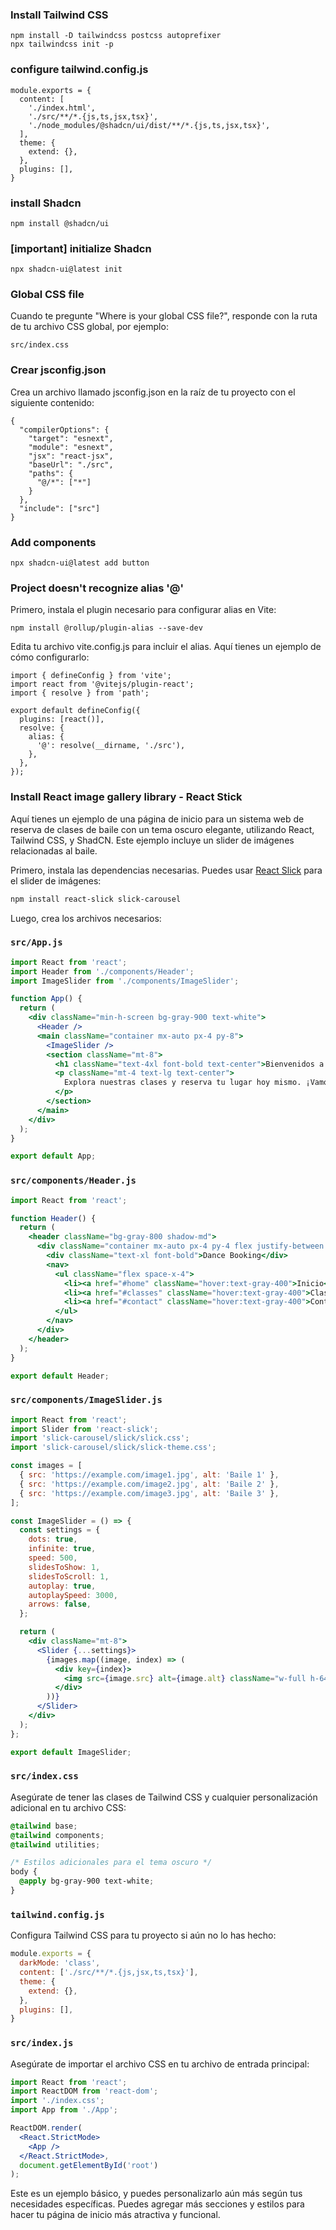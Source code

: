
### Install Tailwind CSS
``` 
npm install -D tailwindcss postcss autoprefixer
npx tailwindcss init -p
``` 

### configure tailwind.config.js 
```
module.exports = {
  content: [
    './index.html',
    './src/**/*.{js,ts,jsx,tsx}',
    './node_modules/@shadcn/ui/dist/**/*.{js,ts,jsx,tsx}',
  ],
  theme: {
    extend: {},
  },
  plugins: [],
}
```


### install Shadcn
``` 
npm install @shadcn/ui
``` 

### [important] initialize Shadcn
``` 
npx shadcn-ui@latest init
``` 

### Global CSS file
Cuando te pregunte "Where is your global CSS file?", responde con la ruta de tu archivo CSS global, por ejemplo:

``` 
src/index.css
```

### Crear jsconfig.json
Crea un archivo llamado jsconfig.json en la raíz de tu proyecto con el siguiente contenido:

```
{
  "compilerOptions": {
    "target": "esnext",
    "module": "esnext",
    "jsx": "react-jsx",
    "baseUrl": "./src",
    "paths": {
      "@/*": ["*"]
    }
  },
  "include": ["src"]
}
```



### Add components
``` 
npx shadcn-ui@latest add button
``` 

### Project doesn't recognize alias '@'
Primero, instala el plugin necesario para configurar alias en Vite:

```
npm install @rollup/plugin-alias --save-dev
```

Edita tu archivo vite.config.js para incluir el alias. Aquí tienes un ejemplo de cómo configurarlo:

```
import { defineConfig } from 'vite';
import react from '@vitejs/plugin-react';
import { resolve } from 'path';

export default defineConfig({
  plugins: [react()],
  resolve: {
    alias: {
      '@': resolve(__dirname, './src'),
    },
  },
});

```


### Install React image gallery library - React Stick

Aquí tienes un ejemplo de una página de inicio para un sistema web de reserva de clases de baile con un tema oscuro elegante, utilizando React, Tailwind CSS, y ShadCN. Este ejemplo incluye un slider de imágenes relacionadas al baile.

Primero, instala las dependencias necesarias. Puedes usar [React Slick](https://react-slick.neostack.com/) para el slider de imágenes:

```bash
npm install react-slick slick-carousel
```

Luego, crea los archivos necesarios:

### `src/App.js`
```jsx
import React from 'react';
import Header from './components/Header';
import ImageSlider from './components/ImageSlider';

function App() {
  return (
    <div className="min-h-screen bg-gray-900 text-white">
      <Header />
      <main className="container mx-auto px-4 py-8">
        <ImageSlider />
        <section className="mt-8">
          <h1 className="text-4xl font-bold text-center">Bienvenidos a Nuestro Sistema de Reserva de Clases de Baile</h1>
          <p className="mt-4 text-lg text-center">
            Explora nuestras clases y reserva tu lugar hoy mismo. ¡Vamos a bailar!
          </p>
        </section>
      </main>
    </div>
  );
}

export default App;
```

### `src/components/Header.js`
```jsx
import React from 'react';

function Header() {
  return (
    <header className="bg-gray-800 shadow-md">
      <div className="container mx-auto px-4 py-4 flex justify-between items-center">
        <div className="text-xl font-bold">Dance Booking</div>
        <nav>
          <ul className="flex space-x-4">
            <li><a href="#home" className="hover:text-gray-400">Inicio</a></li>
            <li><a href="#classes" className="hover:text-gray-400">Clases</a></li>
            <li><a href="#contact" className="hover:text-gray-400">Contacto</a></li>
          </ul>
        </nav>
      </div>
    </header>
  );
}

export default Header;
```

### `src/components/ImageSlider.js`
```jsx
import React from 'react';
import Slider from 'react-slick';
import 'slick-carousel/slick/slick.css';
import 'slick-carousel/slick/slick-theme.css';

const images = [
  { src: 'https://example.com/image1.jpg', alt: 'Baile 1' },
  { src: 'https://example.com/image2.jpg', alt: 'Baile 2' },
  { src: 'https://example.com/image3.jpg', alt: 'Baile 3' },
];

const ImageSlider = () => {
  const settings = {
    dots: true,
    infinite: true,
    speed: 500,
    slidesToShow: 1,
    slidesToScroll: 1,
    autoplay: true,
    autoplaySpeed: 3000,
    arrows: false,
  };

  return (
    <div className="mt-8">
      <Slider {...settings}>
        {images.map((image, index) => (
          <div key={index}>
            <img src={image.src} alt={image.alt} className="w-full h-64 object-cover rounded-lg shadow-lg" />
          </div>
        ))}
      </Slider>
    </div>
  );
};

export default ImageSlider;
```

### `src/index.css`
Asegúrate de tener las clases de Tailwind CSS y cualquier personalización adicional en tu archivo CSS:

```css
@tailwind base;
@tailwind components;
@tailwind utilities;

/* Estilos adicionales para el tema oscuro */
body {
  @apply bg-gray-900 text-white;
}
```

### `tailwind.config.js`
Configura Tailwind CSS para tu proyecto si aún no lo has hecho:

```js
module.exports = {
  darkMode: 'class',
  content: ['./src/**/*.{js,jsx,ts,tsx}'],
  theme: {
    extend: {},
  },
  plugins: [],
}
```

### `src/index.js`
Asegúrate de importar el archivo CSS en tu archivo de entrada principal:

```jsx
import React from 'react';
import ReactDOM from 'react-dom';
import './index.css';
import App from './App';

ReactDOM.render(
  <React.StrictMode>
    <App />
  </React.StrictMode>,
  document.getElementById('root')
);
```

Este es un ejemplo básico, y puedes personalizarlo aún más según tus necesidades específicas. Puedes agregar más secciones y estilos para hacer tu página de inicio más atractiva y funcional.

